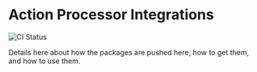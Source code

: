 # Action Processor Integrations

![CI Status](https://github.com/intenthq/action-processor-integrations/workflows/CI/badge.svg)

Details here about how the packages are pushed here, how to get them, and how to use them.
